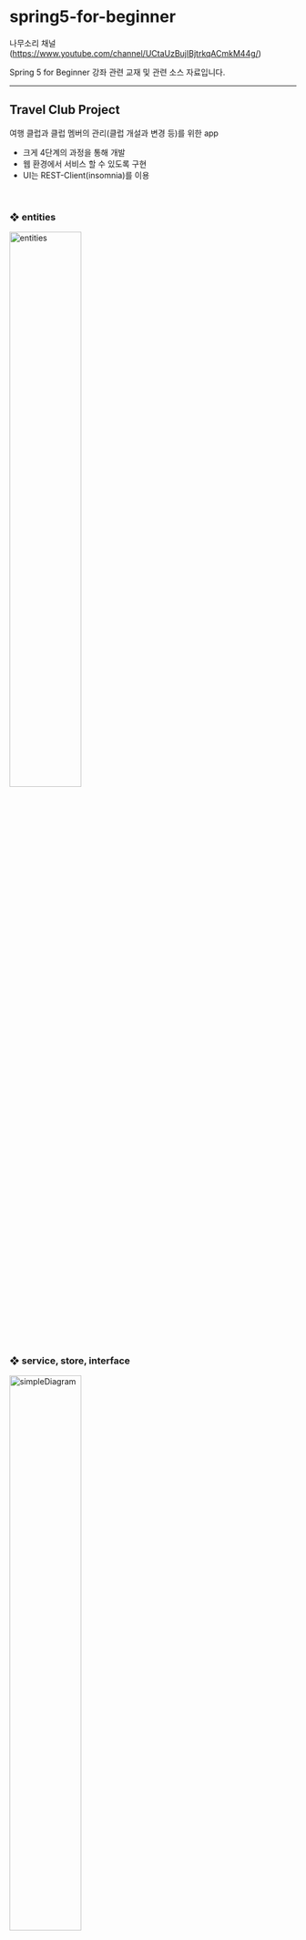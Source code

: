 # spring5-for-beginner

나무소리 채널(https://www.youtube.com/channel/UCtaUzBujIBjtrkqACmkM44g/)

Spring 5 for Beginner 강좌 관련 교재 및 관련 소스 자료입니다.

---

## Travel Club Project

여행 클럽과 클럽 멤버의 관리(클럽 개설과 변경 등)를 위한 app

- 크게 4단계의 과정을 통해 개발
- 웹 환경에서 서비스 할 수 있도록 구현
- UI는 REST-Client(insomnia)를 이용

<br/>

### ❖ entities

<img src='./UML/entity_diagram.jpeg' alt='entities' width='50%'/> <br/>

### ❖ service, store, interface

<img src='./UML/travelclub_simple_diagram.jpeg' alt='simpleDiagram' width='50%'/> <br/>

- mapStore : persistanceLayer, 데이터들을 저장하고 불러오는 class  
  <img src='./UML/store_diagram.jpeg' alt='stores' width='70%'/> <br/>
- serviceLogic : 실제적인 기능과 관련된 처리들을 하는 class  
  <img src='./UML/service_diagram.jpeg' alt='services' width='70%'/> <br/>

- clubStore, membershipStore, memberStore : **interface**



# https://github.com/serlesen/backend-social-network


git clone --branch chapter_3_4 https://github.com/serlesen/backend-social-network.git .\backend-social-network-ch3_4
git clone --branch chapter_3_5 https://github.com/serlesen/backend-social-network.git .\backend-social-network-ch3_5
git clone --branch chapter_3_6 https://github.com/serlesen/backend-social-network.git .\backend-social-network-ch3_6
git clone --branch chapter_3_7 https://github.com/serlesen/backend-social-network.git .\backend-social-network-ch3_7
git clone --branch chapter_4   https://github.com/serlesen/backend-social-network.git .\backend-social-network-ch4  
git clone --branch chapter_4_1 https://github.com/serlesen/backend-social-network.git .\backend-social-network-ch4_1
git clone --branch chapter_5   https://github.com/serlesen/backend-social-network.git .\backend-social-network-ch5 
git clone --branch chapter_5_2   https://github.com/serlesen/backend-social-network.git .\backend-social-network-ch5_2 
git clone --branch chapter_6   https://github.com/serlesen/backend-social-network.git .\backend-social-network-ch6 
git clone --branch chapter_7   https://github.com/serlesen/backend-social-network.git .\backend-social-network-ch7 
git clone --branch chapter_8   https://github.com/serlesen/backend-social-network.git .\backend-social-network-ch8 
git clone --branch chapter_9_1   https://github.com/serlesen/backend-social-network.git .\backend-social-network-ch9_1 
git clone --branch chapter_9_2   https://github.com/serlesen/backend-social-network.git .\backend-social-network-ch9_2 
git clone --branch chapter_9_3   https://github.com/serlesen/backend-social-network.git .\backend-social-network-ch9_3 
git clone --branch chapter_9_4   https://github.com/serlesen/backend-social-network.git .\backend-social-network-ch9_4 
git clone --branch chapter_10   https://github.com/serlesen/backend-social-network.git .\backend-social-network-ch10 
git clone --branch chapter_11   https://github.com/serlesen/backend-social-network.git .\backend-social-network-ch11 
git clone --branch chapter_11_2   https://github.com/serlesen/backend-social-network.git .\backend-social-network-ch11_2 


# https://github.com/ohhoonim/springboot3-demo

# https://github.com/devbeekei/spring-security-oauth2

